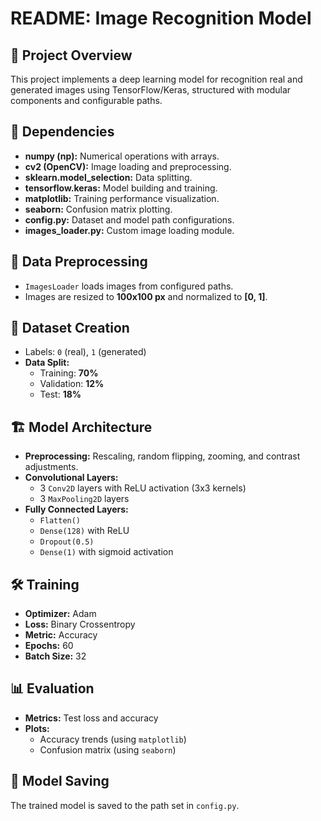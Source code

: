 # README: Image Recognition Model

## 📌 Project Overview
This project implements a deep learning model for recognition real and generated images using TensorFlow/Keras, structured with modular components and configurable paths.

## 🚀 Dependencies
- **numpy (np):** Numerical operations with arrays.
- **cv2 (OpenCV):** Image loading and preprocessing.
- **sklearn.model_selection:** Data splitting.
- **tensorflow.keras:** Model building and training.
- **matplotlib:** Training performance visualization.
- **seaborn:** Confusion matrix plotting.
- **config.py:** Dataset and model path configurations.
- **images_loader.py:** Custom image loading module.

## 📂 Data Preprocessing
- `ImagesLoader` loads images from configured paths.
- Images are resized to **100x100 px** and normalized to **[0, 1]**.

## 🧩 Dataset Creation
- Labels: `0` (real), `1` (generated)
- **Data Split:**
  - Training: **70%**
  - Validation: **12%**
  - Test: **18%**

## 🏗️ Model Architecture
- **Preprocessing:** Rescaling, random flipping, zooming, and contrast adjustments.
- **Convolutional Layers:**
  - 3 `Conv2D` layers with ReLU activation (3x3 kernels)
  - 3 `MaxPooling2D` layers
- **Fully Connected Layers:**
  - `Flatten()`
  - `Dense(128)` with ReLU
  - `Dropout(0.5)`
  - `Dense(1)` with sigmoid activation

## 🛠️ Training
- **Optimizer:** Adam
- **Loss:** Binary Crossentropy
- **Metric:** Accuracy
- **Epochs:** 60
- **Batch Size:** 32

## 📊 Evaluation
- **Metrics:** Test loss and accuracy
- **Plots:**
  - Accuracy trends (using `matplotlib`)
  - Confusion matrix (using `seaborn`)

## 💾 Model Saving
The trained model is saved to the path set in `config.py`.
